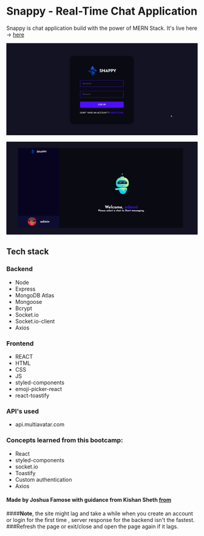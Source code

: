 # Snappy - Real-Time Chat Application

Snappy is chat application build with the power of MERN Stack. It's live here -> [here](https://flourishing-concha-c459d5.netlify.app/)

![login page](./images/snappy_login.png)

![home page](./images/snappy.png)

## Tech stack

### Backend

- Node
- Express
- MongoDB Atlas
- Mongoose
- Bcrypt
- Socket.io
- Socket.io-client
- Axios

### Frontend

- REACT
- HTML
- CSS
- JS
- styled-components
- emoji-picker-react
- react-toastify

### API's used

- api.multiavatar.com

### Concepts learned from this bootcamp:

- React
- styled-components
- socket.io
- Toastify
- Custom authentication
- Axios

#### **Made by Joshua Famose with guidance from Kishan Sheth [from](https://www.youtube.com/@KishanSheth21)**

####**Note**, the site might lag and take a while when you create an account or login for the first time , server response for the backend isn't the fastest. ###Refresh the page or exit/close and open the page again if it lags.
